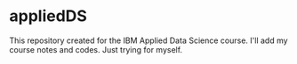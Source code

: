 # appliedDS
This repository created for the IBM Applied Data Science course. I'll add my course notes and codes. Just trying for myself.
